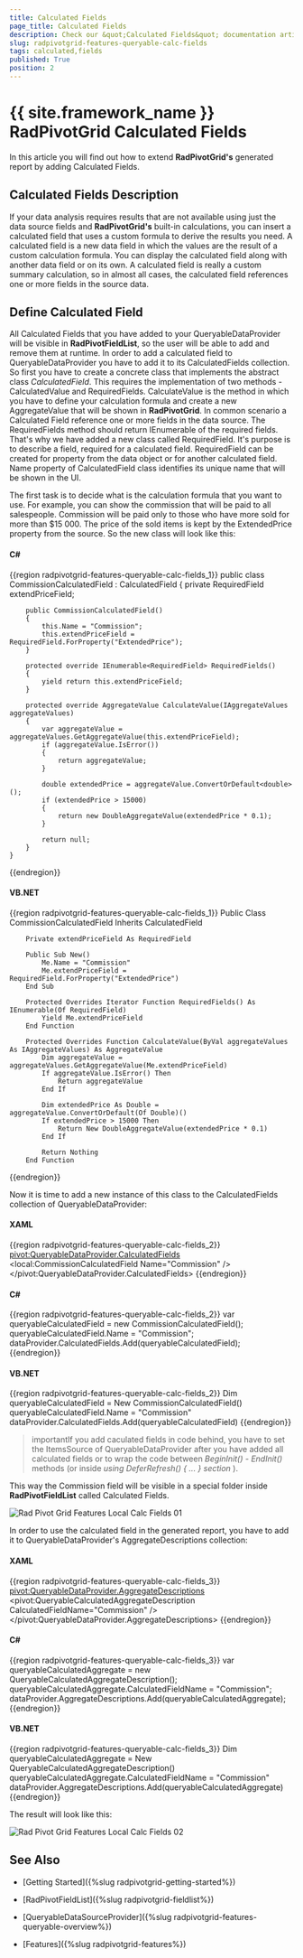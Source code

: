 ```yaml
---
title: Calculated Fields
page_title: Calculated Fields
description: Check our &quot;Calculated Fields&quot; documentation article for the RadPivotGrid {{ site.framework_name }} control.
slug: radpivotgrid-features-queryable-calc-fields
tags: calculated,fields
published: True
position: 2
---
```


# {{ site.framework_name }} RadPivotGrid Calculated Fields

In this article you will find out how to extend __RadPivotGrid's__ generated report by adding Calculated Fields.      

## Calculated Fields Description

If your data analysis requires results that are not available using just the data source fields and __RadPivotGrid's__ built-in calculations, you can insert a calculated field that uses a custom formula to derive the results you need. A calculated field is a new data field in which the values are the result of a custom calculation formula. You can display the calculated field along with another data field or on its own. A calculated field is really a custom summary calculation, so in almost all cases, the calculated field references one or more fields in the source data.        

## Define Calculated Field

All Calculated Fields that you have added to your QueryableDataProvider will be visible in __RadPivotFieldList__, so the user will be able to add and remove them at runtime. In order to add a calculated field to QueryableDataProvider you have to add it to its CalculatedFields collection. So first you have to create a concrete class that implements the abstract class *CalculatedField*. This requires the implementation of two methods - CalculatedValue and RequiredFields. CalculateValue is the method in which you have to define your calculation formula and create a new AggregateValue that will be shown in __RadPivotGrid__. In common scenario a Calculated Field reference one or more fields in the data source. The RequiredFields method should return IEnumerable of the required fields. That's why we have added a new class called RequiredField. It's purpose is to describe a field, required for a calculated field. RequiredField can be created for property from the data object or for another calculated field. Name property of CalculatedField class identifies its unique name that will be shown in the UI.       

The first task is to decide what is the calculation formula that you want to use. For example, you can show the commission that will be paid to all salespeople. Commission will be paid only to those who have more sold for more than $15 000. The price of the sold items is kept by the ExtendedPrice property from the source. So the new class will look like this:        

#### __C#__

{{region radpivotgrid-features-queryable-calc-fields_1}}
	public class CommissionCalculatedField : CalculatedField
	{
	    private RequiredField extendPriceField;
	
	    public CommissionCalculatedField()
	    {
	        this.Name = "Commission";
	        this.extendPriceField = RequiredField.ForProperty("ExtendedPrice");
	    }
	
	    protected override IEnumerable<RequiredField> RequiredFields()
	    {
	        yield return this.extendPriceField;
	    }
	
	    protected override AggregateValue CalculateValue(IAggregateValues aggregateValues)
	    {
	        var aggregateValue = aggregateValues.GetAggregateValue(this.extendPriceField);
	        if (aggregateValue.IsError())
	        {
	            return aggregateValue;
	        }
	
	        double extendedPrice = aggregateValue.ConvertOrDefault<double>();
	        if (extendedPrice > 15000)
	        {
	            return new DoubleAggregateValue(extendedPrice * 0.1);
	        }
	
	        return null;
	    }
	}
{{endregion}}

#### __VB.NET__

{{region radpivotgrid-features-queryable-calc-fields_1}}
	Public Class CommissionCalculatedField
	    Inherits CalculatedField
	
	    Private extendPriceField As RequiredField
	
	    Public Sub New()
	        Me.Name = "Commission"
	        Me.extendPriceField = RequiredField.ForProperty("ExtendedPrice")
	    End Sub
	
	    Protected Overrides Iterator Function RequiredFields() As IEnumerable(Of RequiredField)
	        Yield Me.extendPriceField
	    End Function
	
	    Protected Overrides Function CalculateValue(ByVal aggregateValues As IAggregateValues) As AggregateValue
	        Dim aggregateValue = aggregateValues.GetAggregateValue(Me.extendPriceField)
	        If aggregateValue.IsError() Then
	            Return aggregateValue
	        End If
	
	        Dim extendedPrice As Double = aggregateValue.ConvertOrDefault(Of Double)()
	        If extendedPrice > 15000 Then
	            Return New DoubleAggregateValue(extendedPrice * 0.1)
	        End If
	
	        Return Nothing
	    End Function	
{{endregion}}

Now it is time to add a new instance of this class to the CalculatedFields collection of QueryableDataProvider:        

#### __XAML__

{{region radpivotgrid-features-queryable-calc-fields_2}}
	<pivot:QueryableDataProvider.CalculatedFields>
	    <local:CommissionCalculatedField Name="Commission" />
	</pivot:QueryableDataProvider.CalculatedFields>
{{endregion}}

#### __C#__

{{region radpivotgrid-features-queryable-calc-fields_2}}
	var queryableCalculatedField = new CommissionCalculatedField();
	queryableCalculatedField.Name = "Commission";
	dataProvider.CalculatedFields.Add(queryableCalculatedField);
{{endregion}}

#### __VB.NET__

{{region radpivotgrid-features-queryable-calc-fields_2}}
	Dim queryableCalculatedField = New CommissionCalculatedField()
	queryableCalculatedField.Name = "Commission"
	dataProvider.CalculatedFields.Add(queryableCalculatedField)
{{endregion}}

>importantIf you add caculated fields in code behind, you have to set the ItemsSource of QueryableDataProvider after you have added all calculated fields or to wrap the code between *BeginInit() - EndInit()* methods (or inside *using DeferRefresh() { ... } section* ).          

This way the Commission field will be visible in a special folder inside __RadPivotFieldList__ called Calculated Fields.

![Rad Pivot Grid Features Local Calc Fields 01](images/RadPivotGrid_Features_Local_Calc_Fields_01.png)

In order to use the calculated field in the generated report, you have to add it to QueryableDataProvider's AggregateDescriptions collection:        

#### __XAML__

{{region radpivotgrid-features-queryable-calc-fields_3}}
	<pivot:QueryableDataProvider.AggregateDescriptions>
	    <pivot:QueryableCalculatedAggregateDescription CalculatedFieldName="Commission" />
	</pivot:QueryableDataProvider.AggregateDescriptions>
{{endregion}}

#### __C#__

{{region radpivotgrid-features-queryable-calc-fields_3}}
	var queryableCalculatedAggregate = new QueryableCalculatedAggregateDescription();
	queryableCalculatedAggregate.CalculatedFieldName = "Commission";
	dataProvider.AggregateDescriptions.Add(queryableCalculatedAggregate);
{{endregion}}

#### __VB.NET__

{{region radpivotgrid-features-queryable-calc-fields_3}}
	Dim queryableCalculatedAggregate = New QueryableCalculatedAggregateDescription()
	queryableCalculatedAggregate.CalculatedFieldName = "Commission"
	dataProvider.AggregateDescriptions.Add(queryableCalculatedAggregate)
{{endregion}}

The result will look like this:

![Rad Pivot Grid Features Local Calc Fields 02](images/RadPivotGrid_Features_Local_Calc_Fields_02.png)

## See Also

 * [Getting Started]({%slug radpivotgrid-getting-started%})

 * [RadPivotFieldList]({%slug radpivotgrid-fieldlist%})

 * [QueryableDataSourceProvider]({%slug radpivotgrid-features-queryable-overview%})

 * [Features]({%slug radpivotgrid-features%})
